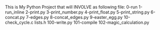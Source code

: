 This is My Python Project that will INVOLVE as following file: 0-run 1-run_inline 2-print.py 3-print_number.py 4-print_float.py 5-print_string.py 6-concat.py 7-edges.py 8-concat_edges.py 9-easter_egg.py 10-check_cycle.c lists.h 100-write.py 101-compile 102-magic_calculation.py
